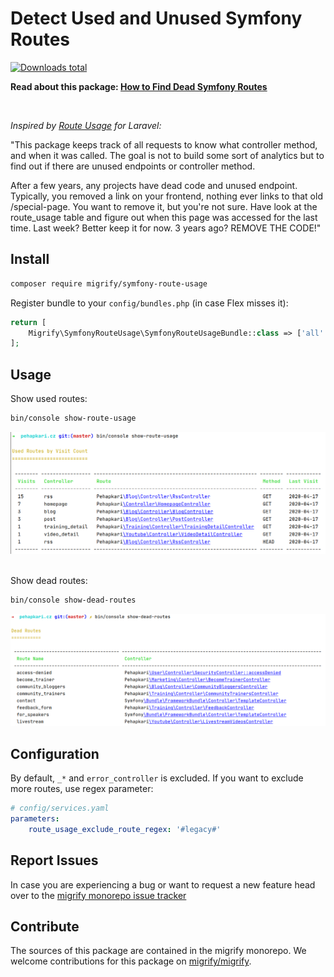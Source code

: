 # Detect Used and Unused Symfony Routes

[![Downloads total](https://img.shields.io/packagist/dt/migrify/symfony-route-usage.svg?style=flat-square)](https://packagist.org/packages/migrify/symfony-route-usage/stats)

**Read about this package: [How to Find Dead Symfony Routes](https://www.tomasvotruba.com/blog/2020/04/06/how-to-find-dead-symfony-routes/)**

<br>


*Inspired by [Route Usage](https://github.com/julienbourdeau/route-usage/) for Laravel:*

"This package keeps track of all requests to know what controller method, and when it was called. The goal is not to build some sort of analytics but to find out if there are unused endpoints or controller method.

After a few years, any projects have dead code and unused endpoint. Typically, you removed a link on your frontend, nothing ever links to that old /special-page. You want to remove it, but you're not sure. Have look at the route_usage table and figure out when this page was accessed for the last time. Last week? Better keep it for now. 3 years ago? REMOVE THE CODE!"

## Install

```bash
composer require migrify/symfony-route-usage
```

Register bundle to your `config/bundles.php` (in case Flex misses it):

```php
return [
    Migrify\SymfonyRouteUsage\SymfonyRouteUsageBundle::class => ['all' => true],
];
```

## Usage

Show used routes:

```bash
bin/console show-route-usage
```

<div align="center">
    <img src="/docs/used_routes.png">
</div>

<br>

Show dead routes:

```bash
bin/console show-dead-routes
```

<div align="center">
    <img src="/docs/dead_routes.png">
</div>

## Configuration

By default, `_*` and `error_controller` is excluded. If you want to exclude more routes, use regex parameter: 

```yaml
# config/services.yaml
parameters:
    route_usage_exclude_route_regex: '#legacy#'
```

## Report Issues

In case you are experiencing a bug or want to request a new feature head over to the [migrify monorepo issue tracker](https://github.com/migrify/migrify/issues)

## Contribute

The sources of this package are contained in the migrify monorepo. We welcome contributions for this package on [migrify/migrify](https://github.com/migrify/migrify).
